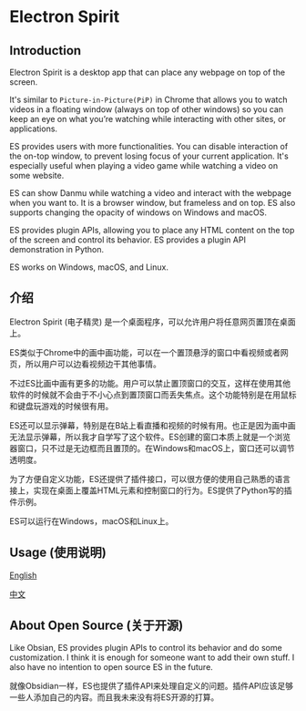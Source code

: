 # Electron Spirit

## Introduction

Electron Spirit is a desktop app that can place any webpage on top of the screen.

It's similar to `Picture-in-Picture(PiP)` in Chrome that allows you to watch videos in a floating window (always on top of other windows) so you can keep an eye on what you’re watching while interacting with other sites, or applications.

ES provides users with more functionalities. You can disable interaction of the on-top window, to prevent losing focus of your current application. It's especially useful when playing a video game while watching a video on some website. 

ES can show Danmu while watching a video and interact with the webpage when you want to. It is a browser window, but frameless and on top. ES also supports changing the opacity of windows on Windows and macOS.

ES provides plugin APIs, allowing you to place any HTML content on the top of the screen and control its behavior. ES provides a plugin API demonstration in Python.

ES works on Windows, macOS, and Linux.

## 介绍

Electron Spirit (电子精灵) 是一个桌面程序，可以允许用户将任意网页置顶在桌面上。

ES类似于Chrome中的画中画功能，可以在一个置顶悬浮的窗口中看视频或者网页，所以用户可以边看视频边干其他事情。

不过ES比画中画有更多的功能。用户可以禁止置顶窗口的交互，这样在使用其他软件的时候就不会由于不小心点到置顶窗口而丢失焦点。这个功能特别是在用鼠标和键盘玩游戏的时候很有用。

ES还可以显示弹幕，特别是在B站上看直播和视频的时候有用。也正是因为画中画无法显示弹幕，所以我才自学写了这个软件。ES创建的窗口本质上就是一个浏览器窗口，只不过是无边框而且置顶的。在Windows和macOS上，窗口还可以调节透明度。

为了方便自定义功能，ES还提供了插件接口，可以很方便的使用自己熟悉的语言接上，实现在桌面上覆盖HTML元素和控制窗口的行为。ES提供了Python写的插件示例。

ES可以运行在Windows，macOS和Linux上。

## Usage (使用说明)

[English](docs/en/USAGE.md)

[中文](docs/zh/USAGE.md)

## About Open Source (关于开源)

Like Obsian, ES provides plugin APIs to control its behavior and do some customization. I think it is enough for someone want to add their own stuff. I also have no intention to open source ES in the future.

就像Obsidian一样，ES也提供了插件API来处理自定义的问题。插件API应该足够一些人添加自己的内容。而且我未来没有将ES开源的打算。